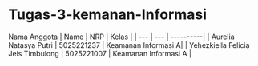 # Tugas-3-kemanan-Informasi

Nama Anggota
| Name           | NRP        | Kelas     |
| ---            | ---        | ----------|
| Aurelia Natasya Putri | 5025221237 | Keamanan Informasi A|
| Yehezkiella Felicia Jeis Timbulong | 5025221007 | Keamanan Informasi A |
